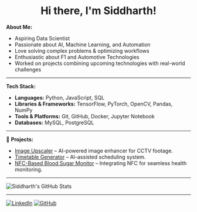 <h1 align="center"> Hi there, I'm Siddharth!</h1>





 **About Me:**
-  Aspiring Data Scientist 
-  Passionate about AI, Machine Learning, and Automation
-  Love solving complex problems & optimizing workflows
-  Enthusiastic about F1 and Automotive Technologies
-  Worked on projects combining upcoming technologies with real-world challenges

---

 **Tech Stack:**
- **Languages:** Python, JavaScript, SQL
- **Libraries & Frameworks:** TensorFlow, PyTorch, OpenCV, Pandas, NumPy
- **Tools & Platforms:** Git, GitHub, Docker, Jupyter Notebook
- **Databases:** MySQL, PostgreSQL

---

📌 **Projects:**
-  [Image Upscaler](https://github.com/SiddharthPallar/Image-Upscaler) – AI-powered image enhancer for CCTV footage.
-  [Timetable Generator](https://github.com/SiddharthPallar/Timetable-Generator) – AI-assisted scheduling system.
-  [NFC-Based Blood Sugar Monitor](https://github.com/SiddharthPallar/Blood-Sugar-NFC) – Integrating NFC for seamless health monitoring.

---

 
  ![Siddharth's GitHub Stats](https://github-readme-stats.vercel.app/api?username=gk-9000&show_icons=true&theme=radical)


---


[![LinkedIn](https://img.shields.io/badge/LinkedIn-%230077B5.svg?style=for-the-badge&logo=linkedin&logoColor=white)](https://www.linkedin.com/in/siddharthpallar) 
[![GitHub](https://img.shields.io/badge/GitHub-%23121011.svg?style=for-the-badge&logo=github&logoColor=white)](https://github.com/SiddharthPallar)




